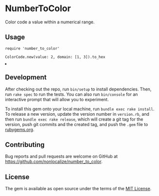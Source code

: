 # NumberToColor

Color code a value within a numerical range.

## Usage

```
require 'number_to_color'

ColorCode.new(value: 2, domain: [1, 3]).to_hex
```
<div style="height: 4px; width: 4px; background: #000"></div>

## Development

After checking out the repo, run `bin/setup` to install dependencies. Then, run `rake spec` to run the tests. You can also run `bin/console` for an interactive prompt that will allow you to experiment.

To install this gem onto your local machine, run `bundle exec rake install`. To release a new version, update the version number in `version.rb`, and then run `bundle exec rake release`, which will create a git tag for the version, push git commits and the created tag, and push the `.gem` file to [rubygems.org](https://rubygems.org).

## Contributing

Bug reports and pull requests are welcome on GitHub at https://github.com/nonlocalize/number_to_color.

## License

The gem is available as open source under the terms of the [MIT License](https://opensource.org/licenses/MIT).
